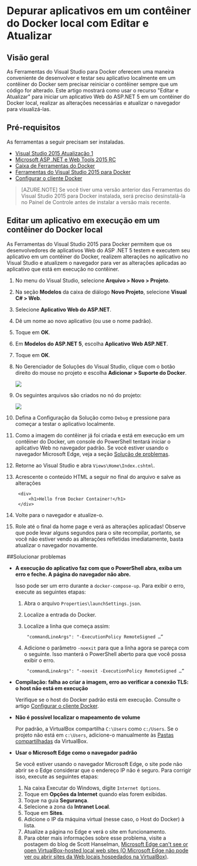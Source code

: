 <properties
   pageTitle="Depurar aplicativos em um contêiner do Docker local com Editar e Atualizar | Microsoft Azure"
   description="Saiba como modificar um aplicativo que está sendo executado em um contêiner do Docker local e atualizar o contêiner usando Editar e Atualizar"
   services="visual-studio-online"
   documentationCenter="na"
   authors="TomArcher"
   manager="douge"
   editor="" />
<tags
   ms.service="multiple"
   ms.devlang="dotnet"
   ms.topic="article"
   ms.tgt_pltfrm="na"
   ms.workload="multiple"
   ms.date="03/25/2016"
   ms.author="tarcher" />

# Depurar aplicativos em um contêiner do Docker local com Editar e Atualizar

## Visão geral
As Ferramentas do Visual Studio para Docker oferecem uma maneira conveniente de desenvolver e testar seu aplicativo localmente em um contêiner do Docker sem precisar reiniciar o contêiner sempre que um código for alterado. Este artigo mostrará como usar o recurso "Editar e Atualizar" para iniciar um aplicativo Web do ASP.NET 5 em um contêiner do Docker local, realizar as alterações necessárias e atualizar o navegador para visualizá-las.

## Pré-requisitos
As ferramentas a seguir precisam ser instaladas.

- [Visual Studio 2015 Atualização 1](https://go.microsoft.com/fwlink/?LinkId=691979)
- [Microsoft ASP .NET e Web Tools 2015 RC](https://go.microsoft.com/fwlink/?LinkId=627627)
- [Caixa de Ferramentas do Docker](https://www.docker.com/products/overview#/docker_toolbox)
- [Ferramentas do Visual Studio 2015 para Docker](https://aka.ms/DockerToolsForVS)
- [Configurar o cliente Docker](./vs-azure-tools-docker-setup.md)

> [AZURE.NOTE] Se você tiver uma versão anterior das Ferramentas do Visual Studio 2015 para Docker instalada, será preciso desinstalá-la no Painel de Controle antes de instalar a versão mais recente.

## Editar um aplicativo em execução em um contêiner do Docker local
As Ferramentas do Visual Studio 2015 para Docker permitem que os desenvolvedores de aplicativos Web do ASP .NET 5 testem e executem seu aplicativo em um contêiner do Docker, realizem alterações no aplicativo no Visual Studio e atualizem o navegador para ver as alterações aplicadas ao aplicativo que está em execução no contêiner.

1. No menu do Visual Studio, selecione **Arquivo > Novo > Projeto**. 

1. Na seção **Modelos** da caixa de diálogo **Novo Projeto**, selecione **Visual C# > Web**.

1. Selecione **Aplicativo Web do ASP.NET**.

1. Dê um nome ao novo aplicativo (ou use o nome padrão).

1. Toque em **OK**.

1. Em **Modelos do ASP.NET 5**, escolha **Aplicativo Web ASP.NET**.

1. Toque em **OK**.

1. No Gerenciador de Soluções do Visual Studio, clique com o botão direito do mouse no projeto e escolha **Adicionar > Suporte do Docker**.

	![][0]
 
1. Os seguintes arquivos são criados no nó do projeto:

	![][1]

1. Defina a Configuração da Solução como `Debug` e pressione **<F5>** para começar a testar o aplicativo localmente.

1. Como a imagem do contêiner já foi criada e está em execução em um contêiner do Docker, um console do PowerShell tentará iniciar o aplicativo Web no navegador padrão. Se você estiver usando o navegador Microsoft Edge, veja a seção [Solução de problemas](#troubleshooting).

1. Retorne ao Visual Studio e abra `Views\Home\Index.cshtml`.

1. Acrescente o conteúdo HTML a seguir no final do arquivo e salve as alterações

		<div>
			<h1>Hello from Docker Container!</h1>
		</div>

1.	Volte para o navegador e atualize-o.

1.	Role até o final da home page e verá as alterações aplicadas! Observe que pode levar alguns segundos para o site recompilar, portanto, se você não estiver vendo as alterações refletidas imediatamente, basta atualizar o navegador novamente.

##Solucionar problemas 

- **A execução do aplicativo faz com que o PowerShell abra, exiba um erro e feche. A página do navegador não abre.**

	Isso pode ser um erro durante a `docker-compose-up`. Para exibir o erro, execute as seguintes etapas:

	1. Abra o arquivo `Properties\launchSettings.json`.
	
	1. Localize a entrada do Docker.
	
	1. Localize a linha que começa assim:

			"commandLineArgs": "-ExecutionPolicy RemoteSigned …”
	
	1. Adicione o parâmetro `-noexit` para que a linha agora se pareça com o seguinte. Isso manterá o PowerShell aberto para que você possa exibir o erro.

			"commandLineArgs": "-noexit -ExecutionPolicy RemoteSigned …”

- **Compilação: falha ao criar a imagem, erro ao verificar a conexão TLS: o host não está em execução**

	Verifique se o host do Docker padrão está em execução. Consulte o artigo [Configurar o cliente Docker](./vs-azure-tools-docker-setup.md).

- **Não é possível localizar o mapeamento de volume**

	Por padrão, a VirtualBox compartilha `C:\Users` como `c:/Users`. Se o projeto não está em `c:\Users`, adicione-o manualmente às [Pastas compartilhadas](https://www.virtualbox.org/manual/ch04.html#sharedfolders) da VirtualBox.

- **Usar o Microsoft Edge como o navegador padrão**

	Se você estiver usando o navegador Microsoft Edge, o site pode não abrir se o Edge considerar que o endereço IP não é seguro. Para corrigir isso, execute as seguintes etapas:
	1. Na caixa Executar do Windows, digite `Internet Options`.
	2. Toque em **Opções da Internet** quando elas forem exibidas. 
	2. Toque na guia **Segurança**.
	3. Selecione a zona da **Intranet Local**.
	4. Toque em **Sites**. 
	5. Adicione o IP da máquina virtual (nesse caso, o Host do Docker) à lista. 
	6. Atualize a página no Edge e verá o site em funcionamento. 
	7. Para obter mais informações sobre esse problema, visite a postagem do blog de Scott Hanselman, [Microsoft Edge can't see or open VirtualBox-hosted local web sites (O Microsoft Edge não pode ver ou abrir sites da Web locais hospedados na VirtualBox)](http://www.hanselman.com/blog/FixedMicrosoftEdgeCantSeeOrOpenVirtualBoxhostedLocalWebSites.aspx).

[0]: ./media/vs-azure-tools-docker-edit-and-refresh/add-docker-support.png
[1]: ./media/vs-azure-tools-docker-edit-and-refresh/docker-files-added.png

<!-----------HONumber=AcomDC_0330_2016-->